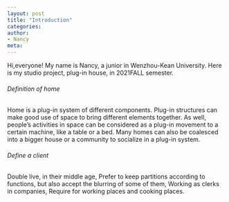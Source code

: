 ```yaml
---
layout: post
title: "Introduction"
categories:
author:
- Nancy
meta:
---
```


Hi,everyone! My name is Nancy, a junior in Wenzhou-Kean University. Here is my studio project, plug-in house, in 2021FALL semester.

###### Definition of home
Home is a plug-in system of different components. Plug-in structures can make good use of space to bring different elements together. As well, people’s activities in space can be considered as a plug-in movement to a certain machine, like a table or a bed. Many homes can also be coalesced into a bigger house or a community to socialize in a plug-in system.

###### Define a client
Double live, in their middle age, Prefer to keep partitions according to functions, but also accept the blurring of some of them, Working as clerks in companies, Require for working places and cooking places.
